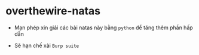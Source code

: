 # overthewire-natas

- Mạn phép xin giải các bài natas này bằng `python` để tăng thêm phần hấp dẫn

- Sẽ hạn chế xài `Burp suite`
